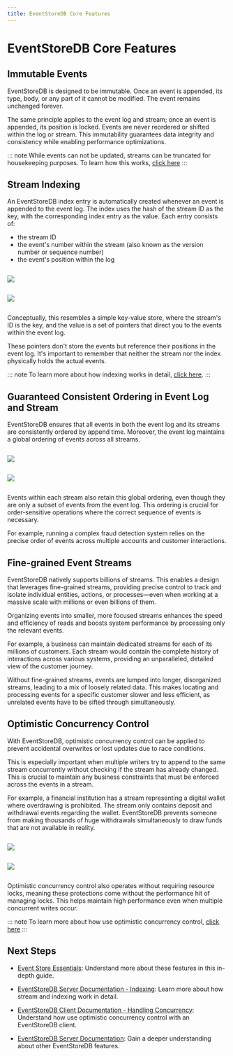```yaml
---
title: EventStoreDB Core Features
---
```


# EventStoreDB Core Features

## Immutable Events

EventStoreDB is designed to be immutable. Once an event is appended, its type, body, or any part of it cannot be modified. The event remains unchanged forever. 

The same principle applies to the event log and stream; once an event is appended, its position is locked. Events are never reordered or shifted within the log or stream. This immutability guarantees data integrity and consistency while enabling performance optimizations.

::: note
While events can not be updated, streams can be truncated for housekeeping purposes. To learn how this works, [click here](@server/features/streams.html#deleting-streams-and-events)
:::

## Stream Indexing

An EventStoreDB index entry is automatically created whenever an event is appended to the event log. The index uses the hash of the stream ID as the key, with the corresponding index entry as the value. Each entry consists of:

- the stream ID
- the event's number within the stream (also known as the version number or sequence number)
- the event's position within the log

<div style="display: flex; max-height: 400px;">

![](./images/conceptual-model-of-the-index.png#light)
    
</div>

<div style="display: flex; max-height: 400px;">

![](./images/conceptual-model-of-the-index-dark.png#dark)
    
</div>


Conceptually, this resembles a simple key-value store, where the stream's ID is the key, and the value is a set of pointers that direct you to the events within the event log.

These pointers don't store the events but reference their positions in the event log. It's important to remember that neither the stream nor the index physically holds the actual events.

::: note
To learn more about how indexing works in detail, [click here](@server/configuration/indexes.html). 
:::

## Guaranteed Consistent Ordering in Event Log and Stream

EventStoreDB ensures that all events in both the event log and its streams are consistently ordered by append time. Moreover, the event log maintains a global ordering of events across all streams.

<div style="display: flex; max-height: 400px;">

![](./images/consistent-event-ordering.png#light)

</div>

<div style="display: flex; max-height: 400px;">

![](./images/consistent-event-ordering-dark.png#dark)

</div>

Events within each stream also retain this global ordering, even though they are only a subset of events from the event log. This ordering is crucial for order-sensitive operations where the correct sequence of events is necessary. 

For example, running a complex fraud detection system relies on the precise order of events across multiple accounts and customer interactions.

## Fine-grained Event Streams

EventStoreDB natively supports billions of streams. This enables a design that leverages fine-grained streams, providing precise control to track and isolate individual entities, actions, or processes—even when working at a massive scale with millions or even billions of them.

Organizing events into smaller, more focused streams enhances the speed and efficiency of reads and boosts system performance by processing only the relevant events.

For example, a business can maintain dedicated streams for each of its millions of customers. Each stream would contain the complete history of interactions across various systems, providing an unparalleled, detailed view of the customer journey.

Without fine-grained streams, events are lumped into longer, disorganized streams, leading to a mix of loosely related data. This makes locating and processing events for a specific customer slower and less efficient, as unrelated events have to be sifted through simultaneously.

## Optimistic Concurrency Control

With EventStoreDB, optimistic concurrency control can be applied to prevent accidental overwrites or lost updates due to race conditions.

This is especially important when multiple writers try to append to the same stream concurrently without checking if the stream has already changed. This is crucial to maintain any business constraints that must be enforced across the events in a stream.

For example, a financial institution has a stream representing a digital wallet where overdrawing is prohibited. The stream only contains deposit and withdrawal events regarding the wallet. EventStoreDB prevents someone from making thousands of huge withdrawals simultaneously to draw funds that are not available in reality.

<div style="display: flex; max-height: 250px;">

![](./images/optimistic-concurrency-control.png#light)

</div>

<div style="display: flex; max-height: 250px;">

![](./images/optimistic-concurrency-control-dark.png#dark)

</div>

Optimistic concurrency control also operates without requiring resource locks, meaning these protections come without the performance hit of managing locks. This helps maintain high performance even when multiple concurrent writes occur.

::: note
To learn more about how use optimistic concurrency control, [click here](/clients/grpc/appending-events.html#handling-concurrency)
:::

## Next Steps

- [Event Store Essentials](https://academy.eventstore.com/essentials): Understand more about these features in this in-depth guide.

- [EventStoreDB Server Documentation - Indexing](@server/configuration/indexes.html): Learn more about how stream and indexing work in detail.
  
- [EventStoreDB Client Documentation - Handling Concurrency](/clients/grpc/appending-events.html#handling-concurrency): Understand how use optimistic concurrency control with an EventStoreDB client.

- [EventStoreDB Server Documentation](@server/quick-start/): Gain a deeper understanding about other EventStoreDB features.